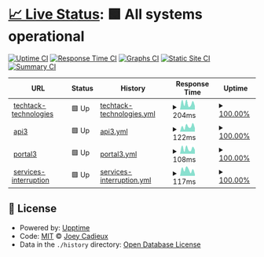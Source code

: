 # [📈 Live Status](https://drjoeycadieux.github.io/page3time): <!--live status--> **🟩 All systems operational**

[![Uptime CI](https://github.com/drjoeycadieux/page3time/workflows/Uptime%20CI/badge.svg)](https://github.com/drjoeycadieux/page3time/actions?query=workflow%3A%22Uptime+CI%22)
[![Response Time CI](https://github.com/drjoeycadieux/page3time/workflows/Response%20Time%20CI/badge.svg)](https://github.com/drjoeycadieux/page3time/actions?query=workflow%3A%22Response+Time+CI%22)
[![Graphs CI](https://github.com/drjoeycadieux/page3time/workflows/Graphs%20CI/badge.svg)](https://github.com/drjoeycadieux/page3time/actions?query=workflow%3A%22Graphs+CI%22)
[![Static Site CI](https://github.com/drjoeycadieux/page3time/workflows/Static%20Site%20CI/badge.svg)](https://github.com/drjoeycadieux/page3time/actions?query=workflow%3A%22Static+Site+CI%22)
[![Summary CI](https://github.com/drjoeycadieux/page3time/workflows/Summary%20CI/badge.svg)](https://github.com/drjoeycadieux/page3time/actions?query=workflow%3A%22Summary+CI%22)

<!--start: status pages-->
<!-- This summary is generated by Upptime (https://github.com/upptime/upptime) -->
<!-- Do not edit this manually, your changes will be overwritten -->
<!-- prettier-ignore -->
| URL | Status | History | Response Time | Uptime |
| --- | ------ | ------- | ------------- | ------ |
| <img alt="" src="https://icons.duckduckgo.com/ip3/techtack-technologies.com.ico" height="13"> [techtack-technologies](https://techtack-technologies.com/) | 🟩 Up | [techtack-technologies.yml](https://github.com/drjoeycadieux/page3time/commits/HEAD/history/techtack-technologies.yml) | <details><summary><img alt="Response time graph" src="./graphs/techtack-technologies/response-time-week.png" height="20"> 204ms</summary><br><a href="https://drjoeycadieux.github.io/page3time/history/techtack-technologies"><img alt="Response time 230" src="https://img.shields.io/endpoint?url=https%3A%2F%2Fraw.githubusercontent.com%2Fdrjoeycadieux%2Fpage3time%2FHEAD%2Fapi%2Ftechtack-technologies%2Fresponse-time.json"></a><br><a href="https://drjoeycadieux.github.io/page3time/history/techtack-technologies"><img alt="24-hour response time 164" src="https://img.shields.io/endpoint?url=https%3A%2F%2Fraw.githubusercontent.com%2Fdrjoeycadieux%2Fpage3time%2FHEAD%2Fapi%2Ftechtack-technologies%2Fresponse-time-day.json"></a><br><a href="https://drjoeycadieux.github.io/page3time/history/techtack-technologies"><img alt="7-day response time 204" src="https://img.shields.io/endpoint?url=https%3A%2F%2Fraw.githubusercontent.com%2Fdrjoeycadieux%2Fpage3time%2FHEAD%2Fapi%2Ftechtack-technologies%2Fresponse-time-week.json"></a><br><a href="https://drjoeycadieux.github.io/page3time/history/techtack-technologies"><img alt="30-day response time 230" src="https://img.shields.io/endpoint?url=https%3A%2F%2Fraw.githubusercontent.com%2Fdrjoeycadieux%2Fpage3time%2FHEAD%2Fapi%2Ftechtack-technologies%2Fresponse-time-month.json"></a><br><a href="https://drjoeycadieux.github.io/page3time/history/techtack-technologies"><img alt="1-year response time 230" src="https://img.shields.io/endpoint?url=https%3A%2F%2Fraw.githubusercontent.com%2Fdrjoeycadieux%2Fpage3time%2FHEAD%2Fapi%2Ftechtack-technologies%2Fresponse-time-year.json"></a></details> | <details><summary><a href="https://drjoeycadieux.github.io/page3time/history/techtack-technologies">100.00%</a></summary><a href="https://drjoeycadieux.github.io/page3time/history/techtack-technologies"><img alt="All-time uptime 100.00%" src="https://img.shields.io/endpoint?url=https%3A%2F%2Fraw.githubusercontent.com%2Fdrjoeycadieux%2Fpage3time%2FHEAD%2Fapi%2Ftechtack-technologies%2Fuptime.json"></a><br><a href="https://drjoeycadieux.github.io/page3time/history/techtack-technologies"><img alt="24-hour uptime 100.00%" src="https://img.shields.io/endpoint?url=https%3A%2F%2Fraw.githubusercontent.com%2Fdrjoeycadieux%2Fpage3time%2FHEAD%2Fapi%2Ftechtack-technologies%2Fuptime-day.json"></a><br><a href="https://drjoeycadieux.github.io/page3time/history/techtack-technologies"><img alt="7-day uptime 100.00%" src="https://img.shields.io/endpoint?url=https%3A%2F%2Fraw.githubusercontent.com%2Fdrjoeycadieux%2Fpage3time%2FHEAD%2Fapi%2Ftechtack-technologies%2Fuptime-week.json"></a><br><a href="https://drjoeycadieux.github.io/page3time/history/techtack-technologies"><img alt="30-day uptime 100.00%" src="https://img.shields.io/endpoint?url=https%3A%2F%2Fraw.githubusercontent.com%2Fdrjoeycadieux%2Fpage3time%2FHEAD%2Fapi%2Ftechtack-technologies%2Fuptime-month.json"></a><br><a href="https://drjoeycadieux.github.io/page3time/history/techtack-technologies"><img alt="1-year uptime 100.00%" src="https://img.shields.io/endpoint?url=https%3A%2F%2Fraw.githubusercontent.com%2Fdrjoeycadieux%2Fpage3time%2FHEAD%2Fapi%2Ftechtack-technologies%2Fuptime-year.json"></a></details>
| <img alt="" src="https://icons.duckduckgo.com/ip3/api3.techtack-technologies.com.ico" height="13"> [api3](https://api3.techtack-technologies.com/) | 🟩 Up | [api3.yml](https://github.com/drjoeycadieux/page3time/commits/HEAD/history/api3.yml) | <details><summary><img alt="Response time graph" src="./graphs/api3/response-time-week.png" height="20"> 122ms</summary><br><a href="https://drjoeycadieux.github.io/page3time/history/api3"><img alt="Response time 112" src="https://img.shields.io/endpoint?url=https%3A%2F%2Fraw.githubusercontent.com%2Fdrjoeycadieux%2Fpage3time%2FHEAD%2Fapi%2Fapi3%2Fresponse-time.json"></a><br><a href="https://drjoeycadieux.github.io/page3time/history/api3"><img alt="24-hour response time 115" src="https://img.shields.io/endpoint?url=https%3A%2F%2Fraw.githubusercontent.com%2Fdrjoeycadieux%2Fpage3time%2FHEAD%2Fapi%2Fapi3%2Fresponse-time-day.json"></a><br><a href="https://drjoeycadieux.github.io/page3time/history/api3"><img alt="7-day response time 122" src="https://img.shields.io/endpoint?url=https%3A%2F%2Fraw.githubusercontent.com%2Fdrjoeycadieux%2Fpage3time%2FHEAD%2Fapi%2Fapi3%2Fresponse-time-week.json"></a><br><a href="https://drjoeycadieux.github.io/page3time/history/api3"><img alt="30-day response time 112" src="https://img.shields.io/endpoint?url=https%3A%2F%2Fraw.githubusercontent.com%2Fdrjoeycadieux%2Fpage3time%2FHEAD%2Fapi%2Fapi3%2Fresponse-time-month.json"></a><br><a href="https://drjoeycadieux.github.io/page3time/history/api3"><img alt="1-year response time 112" src="https://img.shields.io/endpoint?url=https%3A%2F%2Fraw.githubusercontent.com%2Fdrjoeycadieux%2Fpage3time%2FHEAD%2Fapi%2Fapi3%2Fresponse-time-year.json"></a></details> | <details><summary><a href="https://drjoeycadieux.github.io/page3time/history/api3">100.00%</a></summary><a href="https://drjoeycadieux.github.io/page3time/history/api3"><img alt="All-time uptime 100.00%" src="https://img.shields.io/endpoint?url=https%3A%2F%2Fraw.githubusercontent.com%2Fdrjoeycadieux%2Fpage3time%2FHEAD%2Fapi%2Fapi3%2Fuptime.json"></a><br><a href="https://drjoeycadieux.github.io/page3time/history/api3"><img alt="24-hour uptime 100.00%" src="https://img.shields.io/endpoint?url=https%3A%2F%2Fraw.githubusercontent.com%2Fdrjoeycadieux%2Fpage3time%2FHEAD%2Fapi%2Fapi3%2Fuptime-day.json"></a><br><a href="https://drjoeycadieux.github.io/page3time/history/api3"><img alt="7-day uptime 100.00%" src="https://img.shields.io/endpoint?url=https%3A%2F%2Fraw.githubusercontent.com%2Fdrjoeycadieux%2Fpage3time%2FHEAD%2Fapi%2Fapi3%2Fuptime-week.json"></a><br><a href="https://drjoeycadieux.github.io/page3time/history/api3"><img alt="30-day uptime 100.00%" src="https://img.shields.io/endpoint?url=https%3A%2F%2Fraw.githubusercontent.com%2Fdrjoeycadieux%2Fpage3time%2FHEAD%2Fapi%2Fapi3%2Fuptime-month.json"></a><br><a href="https://drjoeycadieux.github.io/page3time/history/api3"><img alt="1-year uptime 100.00%" src="https://img.shields.io/endpoint?url=https%3A%2F%2Fraw.githubusercontent.com%2Fdrjoeycadieux%2Fpage3time%2FHEAD%2Fapi%2Fapi3%2Fuptime-year.json"></a></details>
| <img alt="" src="https://icons.duckduckgo.com/ip3/portal3.techtack-technologies.com.ico" height="13"> [portal3](https://portal3.techtack-technologies.com/) | 🟩 Up | [portal3.yml](https://github.com/drjoeycadieux/page3time/commits/HEAD/history/portal3.yml) | <details><summary><img alt="Response time graph" src="./graphs/portal3/response-time-week.png" height="20"> 108ms</summary><br><a href="https://drjoeycadieux.github.io/page3time/history/portal3"><img alt="Response time 114" src="https://img.shields.io/endpoint?url=https%3A%2F%2Fraw.githubusercontent.com%2Fdrjoeycadieux%2Fpage3time%2FHEAD%2Fapi%2Fportal3%2Fresponse-time.json"></a><br><a href="https://drjoeycadieux.github.io/page3time/history/portal3"><img alt="24-hour response time 93" src="https://img.shields.io/endpoint?url=https%3A%2F%2Fraw.githubusercontent.com%2Fdrjoeycadieux%2Fpage3time%2FHEAD%2Fapi%2Fportal3%2Fresponse-time-day.json"></a><br><a href="https://drjoeycadieux.github.io/page3time/history/portal3"><img alt="7-day response time 108" src="https://img.shields.io/endpoint?url=https%3A%2F%2Fraw.githubusercontent.com%2Fdrjoeycadieux%2Fpage3time%2FHEAD%2Fapi%2Fportal3%2Fresponse-time-week.json"></a><br><a href="https://drjoeycadieux.github.io/page3time/history/portal3"><img alt="30-day response time 114" src="https://img.shields.io/endpoint?url=https%3A%2F%2Fraw.githubusercontent.com%2Fdrjoeycadieux%2Fpage3time%2FHEAD%2Fapi%2Fportal3%2Fresponse-time-month.json"></a><br><a href="https://drjoeycadieux.github.io/page3time/history/portal3"><img alt="1-year response time 114" src="https://img.shields.io/endpoint?url=https%3A%2F%2Fraw.githubusercontent.com%2Fdrjoeycadieux%2Fpage3time%2FHEAD%2Fapi%2Fportal3%2Fresponse-time-year.json"></a></details> | <details><summary><a href="https://drjoeycadieux.github.io/page3time/history/portal3">100.00%</a></summary><a href="https://drjoeycadieux.github.io/page3time/history/portal3"><img alt="All-time uptime 100.00%" src="https://img.shields.io/endpoint?url=https%3A%2F%2Fraw.githubusercontent.com%2Fdrjoeycadieux%2Fpage3time%2FHEAD%2Fapi%2Fportal3%2Fuptime.json"></a><br><a href="https://drjoeycadieux.github.io/page3time/history/portal3"><img alt="24-hour uptime 100.00%" src="https://img.shields.io/endpoint?url=https%3A%2F%2Fraw.githubusercontent.com%2Fdrjoeycadieux%2Fpage3time%2FHEAD%2Fapi%2Fportal3%2Fuptime-day.json"></a><br><a href="https://drjoeycadieux.github.io/page3time/history/portal3"><img alt="7-day uptime 100.00%" src="https://img.shields.io/endpoint?url=https%3A%2F%2Fraw.githubusercontent.com%2Fdrjoeycadieux%2Fpage3time%2FHEAD%2Fapi%2Fportal3%2Fuptime-week.json"></a><br><a href="https://drjoeycadieux.github.io/page3time/history/portal3"><img alt="30-day uptime 100.00%" src="https://img.shields.io/endpoint?url=https%3A%2F%2Fraw.githubusercontent.com%2Fdrjoeycadieux%2Fpage3time%2FHEAD%2Fapi%2Fportal3%2Fuptime-month.json"></a><br><a href="https://drjoeycadieux.github.io/page3time/history/portal3"><img alt="1-year uptime 100.00%" src="https://img.shields.io/endpoint?url=https%3A%2F%2Fraw.githubusercontent.com%2Fdrjoeycadieux%2Fpage3time%2FHEAD%2Fapi%2Fportal3%2Fuptime-year.json"></a></details>
| <img alt="" src="https://icons.duckduckgo.com/ip3/services-interruption.techtack-technologies.com.ico" height="13"> [services-interruption](https://services-interruption.techtack-technologies.com/) | 🟩 Up | [services-interruption.yml](https://github.com/drjoeycadieux/page3time/commits/HEAD/history/services-interruption.yml) | <details><summary><img alt="Response time graph" src="./graphs/services-interruption/response-time-week.png" height="20"> 117ms</summary><br><a href="https://drjoeycadieux.github.io/page3time/history/services-interruption"><img alt="Response time 141" src="https://img.shields.io/endpoint?url=https%3A%2F%2Fraw.githubusercontent.com%2Fdrjoeycadieux%2Fpage3time%2FHEAD%2Fapi%2Fservices-interruption%2Fresponse-time.json"></a><br><a href="https://drjoeycadieux.github.io/page3time/history/services-interruption"><img alt="24-hour response time 37" src="https://img.shields.io/endpoint?url=https%3A%2F%2Fraw.githubusercontent.com%2Fdrjoeycadieux%2Fpage3time%2FHEAD%2Fapi%2Fservices-interruption%2Fresponse-time-day.json"></a><br><a href="https://drjoeycadieux.github.io/page3time/history/services-interruption"><img alt="7-day response time 117" src="https://img.shields.io/endpoint?url=https%3A%2F%2Fraw.githubusercontent.com%2Fdrjoeycadieux%2Fpage3time%2FHEAD%2Fapi%2Fservices-interruption%2Fresponse-time-week.json"></a><br><a href="https://drjoeycadieux.github.io/page3time/history/services-interruption"><img alt="30-day response time 141" src="https://img.shields.io/endpoint?url=https%3A%2F%2Fraw.githubusercontent.com%2Fdrjoeycadieux%2Fpage3time%2FHEAD%2Fapi%2Fservices-interruption%2Fresponse-time-month.json"></a><br><a href="https://drjoeycadieux.github.io/page3time/history/services-interruption"><img alt="1-year response time 141" src="https://img.shields.io/endpoint?url=https%3A%2F%2Fraw.githubusercontent.com%2Fdrjoeycadieux%2Fpage3time%2FHEAD%2Fapi%2Fservices-interruption%2Fresponse-time-year.json"></a></details> | <details><summary><a href="https://drjoeycadieux.github.io/page3time/history/services-interruption">100.00%</a></summary><a href="https://drjoeycadieux.github.io/page3time/history/services-interruption"><img alt="All-time uptime 100.00%" src="https://img.shields.io/endpoint?url=https%3A%2F%2Fraw.githubusercontent.com%2Fdrjoeycadieux%2Fpage3time%2FHEAD%2Fapi%2Fservices-interruption%2Fuptime.json"></a><br><a href="https://drjoeycadieux.github.io/page3time/history/services-interruption"><img alt="24-hour uptime 100.00%" src="https://img.shields.io/endpoint?url=https%3A%2F%2Fraw.githubusercontent.com%2Fdrjoeycadieux%2Fpage3time%2FHEAD%2Fapi%2Fservices-interruption%2Fuptime-day.json"></a><br><a href="https://drjoeycadieux.github.io/page3time/history/services-interruption"><img alt="7-day uptime 100.00%" src="https://img.shields.io/endpoint?url=https%3A%2F%2Fraw.githubusercontent.com%2Fdrjoeycadieux%2Fpage3time%2FHEAD%2Fapi%2Fservices-interruption%2Fuptime-week.json"></a><br><a href="https://drjoeycadieux.github.io/page3time/history/services-interruption"><img alt="30-day uptime 100.00%" src="https://img.shields.io/endpoint?url=https%3A%2F%2Fraw.githubusercontent.com%2Fdrjoeycadieux%2Fpage3time%2FHEAD%2Fapi%2Fservices-interruption%2Fuptime-month.json"></a><br><a href="https://drjoeycadieux.github.io/page3time/history/services-interruption"><img alt="1-year uptime 100.00%" src="https://img.shields.io/endpoint?url=https%3A%2F%2Fraw.githubusercontent.com%2Fdrjoeycadieux%2Fpage3time%2FHEAD%2Fapi%2Fservices-interruption%2Fuptime-year.json"></a></details>

<!--end: status pages-->

## 📄 License

- Powered by: [Upptime](https://github.com/upptime/upptime)
- Code: [MIT](./LICENSE) © [Joey Cadieux](https://drjoeycadieux.github.io/page3time)
- Data in the `./history` directory: [Open Database License](https://opendatacommons.org/licenses/odbl/1-0/)
